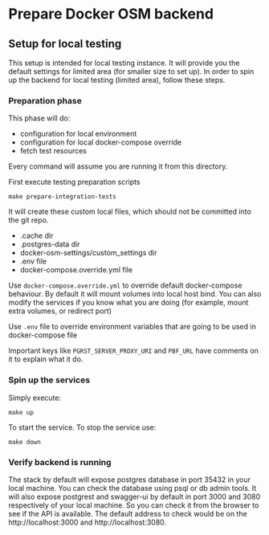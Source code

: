 # Prepare Docker OSM backend

## Setup for local testing

This setup is intended for local testing instance.
It will provide you the default settings for limited area (for smaller size to set up).
In order to spin up the backend for local testing (limited area), follow these steps.


### Preparation phase

This phase will do:

- configuration for local environment
- configuration for local docker-compose override
- fetch test resources

Every command will assume you are running it from this directory.

First execute testing preparation scripts 

```
make prepare-integration-tests
```

It will create these custom local files, which should not be committed into the git repo.

- .cache dir
- .postgres-data dir
- docker-osm-settings/custom_settings dir
- .env file
- docker-compose.override.yml file


Use `docker-compose.override.yml` to override default docker-compose behaviour.
By default it will mount volumes into local host bind. You can also modify the services if you know what you are doing (for example, mount extra volumes, or redirect port)

Use `.env` file to override environment variables that are going to be used in docker-compose file

Important keys like `PGRST_SERVER_PROXY_URI` and `PBF_URL` have comments on it to explain what it do.

### Spin up the services

Simply execute:

```
make up
```

To start the service.
To stop the service use:

```
make down
```

### Verify backend is running

The stack by default will expose postgres database in port 35432 in your local machine.
You can check the database using psql or db admin tools.
It will also expose postgrest and swagger-ui by default in port 3000 and 3080 respectively of your local machine.
So you can check it from the browser to see if the API is available.
The default address to check would be on the http://localhost:3000 and http://localhost:3080.
